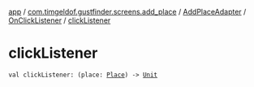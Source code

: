 [app](../../../index.md) / [com.timgeldof.gustfinder.screens.add_place](../../index.md) / [AddPlaceAdapter](../index.md) / [OnClickListener](index.md) / [clickListener](./click-listener.md)

# clickListener

`val clickListener: (place: `[`Place`](../../../com.timgeldof.gustfinder.database/-place/index.md)`) -> `[`Unit`](https://kotlinlang.org/api/latest/jvm/stdlib/kotlin/-unit/index.html)
